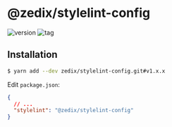 # @zedix/stylelint-config

![version](https://img.shields.io/github/package-json/v/zedix/stylelint-config.svg?maxAge=60)
![tag](https://img.shields.io/github/tag/zedix/stylelint-config.svg?maxAge=60)

## Installation

```sh
$ yarn add --dev zedix/stylelint-config.git#v1.x.x
```

Edit `package.json`:

```json
{
  // ...
  "stylelint": "@zedix/stylelint-config"
}
```
